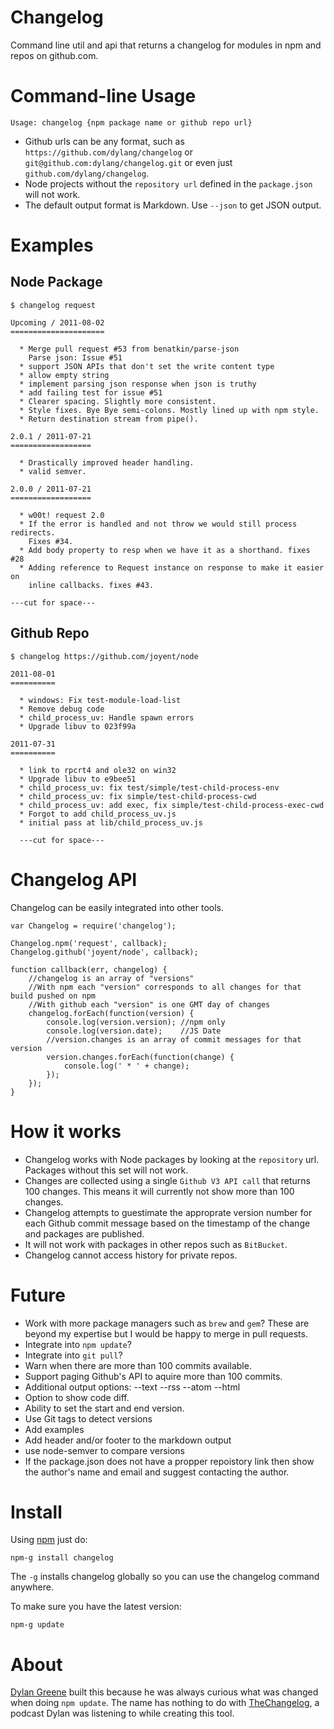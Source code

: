 Changelog
=========

Command line util and api that returns a changelog for modules in npm and repos on github.com.

Command-line Usage
==================

    Usage: changelog {npm package name or github repo url}

 * Github urls can be any format, such as `https://github.com/dylang/changelog` or `git@github.com:dylang/changelog.git` or even just `github.com/dylang/changelog`.
 * Node projects without the `repository url` defined in the `package.json` will not work.
 * The default output format is Markdown.  Use `--json` to get JSON output. 

Examples
========

Node Package
------------

    $ changelog request

    Upcoming / 2011-08-02
    =====================

      * Merge pull request #53 from benatkin/parse-json
        Parse json: Issue #51
      * support JSON APIs that don't set the write content type
      * allow empty string
      * implement parsing json response when json is truthy
      * add failing test for issue #51
      * Clearer spacing. Slightly more consistent.
      * Style fixes. Bye Bye semi-colons. Mostly lined up with npm style.
      * Return destination stream from pipe().

    2.0.1 / 2011-07-21
    ==================

      * Drastically improved header handling.
      * valid semver.

    2.0.0 / 2011-07-21
    ==================

      * w00t! request 2.0
      * If the error is handled and not throw we would still process redirects.
        Fixes #34.
      * Add body property to resp when we have it as a shorthand. fixes #28
      * Adding reference to Request instance on response to make it easier on
        inline callbacks. fixes #43.

    ---cut for space---

Github Repo
-----------

    $ changelog https://github.com/joyent/node

    2011-08-01
    ==========

      * windows: Fix test-module-load-list
      * Remove debug code
      * child_process_uv: Handle spawn errors
      * Upgrade libuv to 023f99a

    2011-07-31
    ==========

      * link to rpcrt4 and ole32 on win32
      * Upgrade libuv to e9bee51
      * child_process_uv: fix test/simple/test-child-process-env
      * child_process_uv: fix simple/test-child-process-cwd
      * child_process_uv: add exec, fix simple/test-child-process-exec-cwd
      * Forgot to add child_process_uv.js
      * initial pass at lib/child_process_uv.js

      ---cut for space---

Changelog API
=============

Changelog can be easily integrated into other tools.

    var Changelog = require('changelog');

    Changelog.npm('request', callback);
    Changelog.github('joyent/node', callback);

    function callback(err, changelog) {
        //changelog is an array of "versions"
        //With npm each "version" corresponds to all changes for that build pushed on npm
        //With github each "version" is one GMT day of changes
        changelog.forEach(function(version) {
            console.log(version.version); //npm only
            console.log(version.date);    //JS Date
            //version.changes is an array of commit messages for that version
            version.changes.forEach(function(change) {
                console.log(' * ' + change);
            });
        });
    }


How it works
============

 * Changelog works with Node packages by looking at the `repository` url. Packages without this set will not work.
 * Changes are collected using a single `Github V3 API call` that returns 100 changes. This means it will currently not show more than 100 changes.
 * Changelog attempts to guestimate the approprate version number for each Github commit message based on the timestamp of the change and packages are published.
 * It will not work with packages in other repos such as `BitBucket`.
 * Changelog cannot access history for private repos.

Future
======

 * Work with more package managers such as `brew` and `gem`?  These are beyond my expertise but I would be happy to merge in pull requests.
 * Integrate into `npm update`?
 * Integrate into `git pull`?
 * Warn when there are more than 100 commits available.
 * Support paging Github's API to aquire more than 100 commits.
 * Additional output options: --text --rss --atom --html
 * Option to show code diff.
 * Ability to set the start and end version.
 * Use Git tags to detect versions
 * Add examples
 * Add header and/or footer to the markdown output
 * use node-semver to compare versions
 * If the package.json does not have a propper repoistory link then show the author's name and email and suggest contacting the author.

Install
=======

Using [npm](http://npmjs.org) just do:

    npm-g install changelog

The `-g` installs changelog globally so you can use the changelog command anywhere.

To make sure you have the latest version:

    npm-g update

About
=====

[Dylan Greene](http://github.com/dylang) built this because he was always curious what was changed when doing `npm update`.
The name has nothing to do with [TheChangelog](http://thechangelog.com/), a podcast Dylan was listening to while creating this tool.